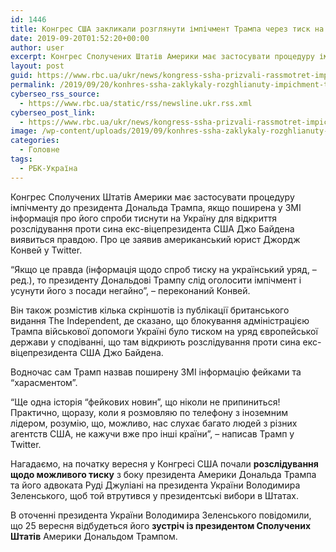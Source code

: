 ```yaml
---
id: 1446
title: Конгрес США закликали розглянути імпічмент Трампа через тиск на Україну
date: 2019-09-20T01:52:20+00:00
author: user
excerpt: Конгрес Сполучених Штатів Америки має застосувати процедуру імпічменту до президента Дональда Трампа, якщо поширена у ЗМІ інформація про його спроби тиснути...
layout: post
guid: https://www.rbc.ua/ukr/news/kongress-ssha-prizvali-rassmotret-impichment-1568935536.html
permalink: /2019/09/20/konhres-ssha-zaklykaly-rozghlianuty-impichment-trampa-cherez-tysk-na-ukrainu/
cyberseo_rss_source:
  - https://www.rbc.ua/static/rss/newsline.ukr.rss.xml
cyberseo_post_link:
  - https://www.rbc.ua/ukr/news/kongress-ssha-prizvali-rassmotret-impichment-1568935536.html
image: /wp-content/uploads/2019/09/konhres-ssha-zaklykaly-rozghlianuty-impichment-trampa-cherez-tysk-na-ukrainu.jpg
categories:
  - Головне
tags:
  - РБК-Україна
---
```

Конгрес Сполучених Штатів Америки має застосувати процедуру імпічменту до президента Дональда Трампа, якщо поширена у ЗМІ інформація про його спроби тиснути на Україну для відкриття розслідування проти сина екс-віцепрезидента США Джо Байдена виявиться правдою. Про це заявив американський юрист Джордж Конвей у Twitter.

&#8220;Якщо це правда (інформація щодо спроб тиску на український уряд, &#8211; ред.), то президенту Дональдові Трампу слід оголосити імпічмент і усунути його з посади негайно&#8221;, &#8211; переконаний Конвей.

Він також розмістив кілька скріншотів із публікації британського видання The Independent, де сказано, що блокування адміністрацією Трампа військової допомоги Україні було тиском на уряд європейської держави у сподіванні, що там відкриють розслідування проти сина екс-віцепрезидента США Джо Байдена.

Водночас сам Трамп назвав поширену ЗМІ інформацію фейками та &#8220;харасментом&#8221;.

&#8220;Ще одна історія &#8220;фейкових новин&#8221;, що ніколи не припиниться! Практично, щоразу, коли я розмовляю по телефону з іноземним лідером, розумію, що, можливо, нас слухає багато людей з різних агентств США, не кажучи вже про інші країни&#8221;, &#8211; написав Трамп у Twitter.

Нагадаємо, на початку вересня у Конгресі США почали **розслідування щодо можливого тиску** з боку президента Америки Дональда Трампа та його адвоката Руді Джуліані на президента України Володимира Зеленського, щоб той втрутився у президентські вибори в Штатах.

В оточенні президента України Володимира Зеленського повідомили, що 25 вересня відбудеться його **зустріч із президентом Сполучених Штатів** Америки Дональдом Трампом.